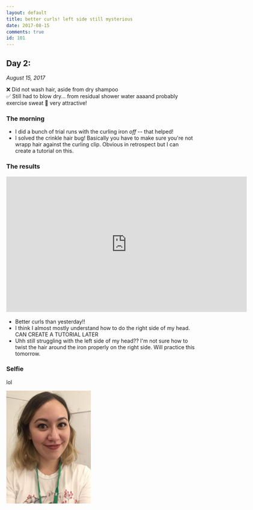 ```yaml
---
layout: default
title: better curls! left side still mysterious
date: 2017-08-15
comments: true
id: 101
---
```


## Day 2: 
_August 15, 2017_

❌ Did not wash hair, aside from dry shampoo  
✅ Still had to blow dry... from residual shower water aaaand probably exercise sweat 😬 very attractive!

### The morning

- I did a bunch of trial runs with the curling iron *off* -- that helped!
- I solved the crinkle hair bug! Basically you have to make sure you're not wrapp hair against the curling clip. Obvious in retrospect but I can create a tutorial on this.

### The results

<iframe src="https://player.vimeo.com/video/229730684" width="640" height="360" frameborder="0" webkitallowfullscreen mozallowfullscreen allowfullscreen></iframe>

- Better curls than yesterday!!
- I think I almost mostly understand how to do the right side of my head. CAN CREATE A TUTORIAL LATER
- Uhh still struggling with the left side of my head?? I'm not sure how to twist the hair around the iron properly on the right side. Will practice this tomorrow.

### Selfie

lol

<img src="media/day2selfie.png" height="300" />
